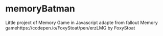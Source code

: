 # memoryBatman
Little project of Memory Game in Javascript adapte from fallout Memory gamehttps://codepen.io/FoxyStoat/pen/erzLMG by FoxyStoat
